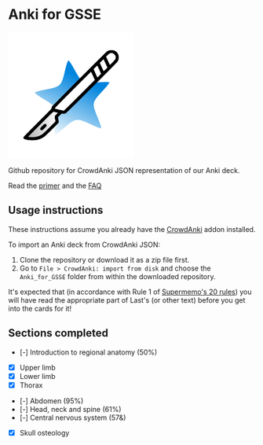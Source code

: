 # Anki for GSSE

<img src="./anki-gsse.png" width="256"/>

Github repository for CrowdAnki JSON representation of our Anki deck.

Read the [primer](./primer.md) and the [FAQ](./faq.md)

## Usage instructions
These instructions assume you already have the [CrowdAnki](https://ankiweb.net/shared/info/1788670778) addon installed.

To import an Anki deck from CrowdAnki JSON:

1. Clone the repository or download it as a zip file first.
2. Go to `File > CrowdAnki: import from disk` and choose the `Anki_for_GSSE` folder from within the downloaded repository.

It's expected that (in accordance with Rule 1 of [Supermemo's 20 rules](http://www.supermemo.com/articles/20rules.htm)) you will have read the appropriate part of Last's (or other text) before you get into the cards for it!

## Sections completed

- [-] Introduction to regional anatomy (50%)
- [X] Upper limb
- [X] Lower limb
- [X] Thorax
- [-] Abdomen (95%)
- [-] Head, neck and spine (61%)
- [-] Central nervous system (57&)
- [X] Skull osteology
